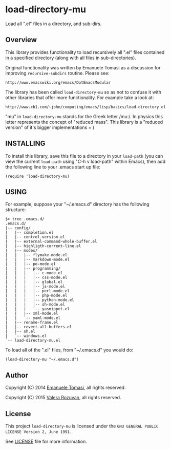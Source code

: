 # load-directory-mu
Load all ".el" files in a directory, and sub-dirs.

## Overview
This library provides functionality to load recursively all ".el" files
contained in a specified directory (along with all files in
sub-directories).

Original functionality was written by Emanuele Tomasi as a discussion
for improving `recursive-subdirs` routine. Please see:

    http://www.emacswiki.org/emacs/DotEmacsModular

The library has been called `load-directory-mu` so as not to confuse it
with other libraries that offer more functionality. For example take a
look at:

    http://www.cb1.com/~john/computing/emacs/lisp/basics/load-directory.el

"mu" in `load-directory-mu` stands for the Greek letter /mu:/. In physics
this letter represents the concept of "reduced mass". This library is
a "reduced version" of it's bigger implementations = )

## INSTALLING

To install this library, save this file to a directory in your
`load-path` (you can view the current `load-path` using "C-h v
load-path" within Emacs), then add the following line to your
.emacs start up file:

    (require 'load-directory-mu)

## USING

For example, suppose your "~/.emacs.d" directory has the following structure:

    $> tree .emacs.d/
    .emacs.d/
    |-- config/
    |   |-- completion.el
    |   |-- control-version.el
    |   |-- external-command-whole-buffer.el
    |   |-- highligth-current-line.el
    |   |-- modes/
    |   |   |-- flymake-mode.el
    |   |   |-- markdown-mode.el
    |   |   |-- po-mode.el
    |   |   |-- programming/
    |   |   |   |-- c-mode.el
    |   |   |   |-- css-mode.el
    |   |   |   |-- global.el
    |   |   |   |-- js-mode.el
    |   |   |   |-- perl-mode.el
    |   |   |   |-- php-mode.el
    |   |   |   |-- python-mode.el
    |   |   |   |-- sh-mode.el
    |   |   |   `-- yasnippet.el
    |   |   |-- xml-mode.el
    |   |   `-- yaml-mode.el
    |   |-- rename-frame.el
    |   |-- revert-all-buffers.el
    |   |-- sh.el
    |   `-- windows.el
    `-- load-directory-mu.el

To load all of the ".el" files, from "~/.emacs.d" you would do:

    (load-directory-mu "~/.emacs.d")

## Author

Copyright (C) 2014 [Emanuele Tomasi](https://github.com/targzeta/), all rights reserved.

Copyright (C) 2015 [Valera Rozuvan](http://valera.rozuvan.net/), all rights reserved.

## License

This project `load-directory-mu` is licensed under the
`GNU GENERAL PUBLIC LICENSE Version 2, June 1991`.

See [LICENSE](https://github.com/valera-rozuvan/load-directory-mu/blob/master/LICENSE) file for more information.
